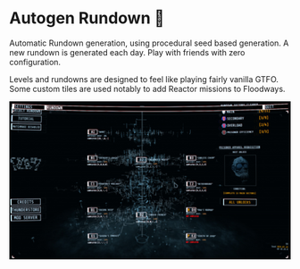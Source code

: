 # Autogen Rundown 🎲

Automatic Rundown generation, using procedural seed based generation. A new rundown is generated each day. Play with friends with zero configuration.

Levels and rundowns are designed to feel like playing fairly vanilla GTFO. Some custom tiles are used notably to add Reactor missions to Floodways.

![Rundown Preview](https://github.com/brgmnn/autogen-rundown/blob/1aeb44424053e812f7b055f14a5045cbddcbc6c8/docs/rundown_preview.jpg?raw=true "Rundown Preview")
